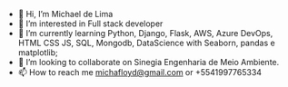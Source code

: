 - 👋 Hi, I’m Michael de Lima
- 👀 I’m interested in Full stack developer
- 🌱 I’m currently learning Python, Django, Flask, AWS, Azure DevOps, HTML CSS JS, SQL, Mongodb, DataScience with Seaborn, pandas e matplotlib;
- 💞️ I’m looking to collaborate on Sinegia Engenharia de Meio Ambiente.
- 📫 How to reach me michafloyd@gmail.com or +5541997765334

<!---
MykleBR/MykleBR is a ✨ special ✨ repository because its `README.md` (this file) appears on your GitHub profile.
You can click the Preview link to take a look at your changes.
--->
